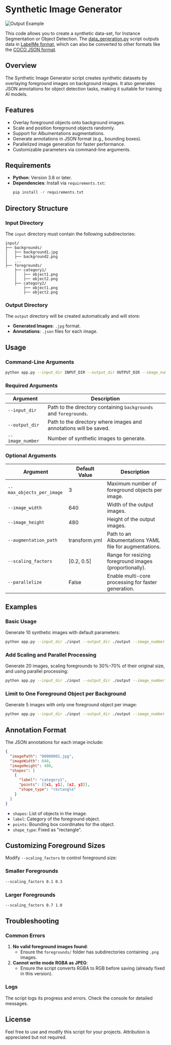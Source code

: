 
# Synthetic Image Generator
![Output Example](output_example.PNG)

This code allows you to create a synthetic data-set, for Instance Segmentation or Object Detection. The [data_generation.py](data_generation.py) script outputs data in [LabelMe format](https://roboflow.com/formats/labelme-json), which can also be converted to other formats like the [COCO JSON format](https://cocodataset.org/).
## Overview
The Synthetic Image Generator script creates synthetic datasets by overlaying foreground images on background images. 
It also generates JSON annotations for object detection tasks, making it suitable for training AI models.

## Features
- Overlay foreground objects onto background images.
- Scale and position foreground objects randomly.
- Support for Albumentations augmentations.
- Generate annotations in JSON format (e.g., bounding boxes).
- Parallelized image generation for faster performance.
- Customizable parameters via command-line arguments.

## Requirements
- **Python**: Version 3.8 or later.
- **Dependencies**: Install via `requirements.txt`:
  ```bash
  pip install -r requirements.txt
  ```

## Directory Structure

### Input Directory
The `input` directory must contain the following subdirectories:
```
input/
├── backgrounds/
│   ├── background1.jpg
│   ├── background2.png
│   ...
├── foregrounds/
    ├── category1/
    │   ├── object1.png
    │   ├── object2.png
    ├── category2/
        ├── object1.png
        ├── object2.png
```

### Output Directory
The `output` directory will be created automatically and will store:
- **Generated Images**: `.jpg` format.
- **Annotations**: `.json` files for each image.

## Usage

### Command-Line Arguments
```bash
python app.py --input_dir INPUT_DIR --output_dir OUTPUT_DIR --image_number N [OPTIONS]
```

### Required Arguments
| Argument       | Description                                                     |
|----------------|-----------------------------------------------------------------|
| `--input_dir`  | Path to the directory containing `backgrounds` and `foregrounds`.|
| `--output_dir` | Path to the directory where images and annotations will be saved.|
| `--image_number` | Number of synthetic images to generate.                      |

### Optional Arguments
| Argument                           | Default Value | Description                                          |
|------------------------------------|---------------|------------------------------------------------------|
| `--max_objects_per_image`          | 3             | Maximum number of foreground objects per image.      |
| `--image_width`                    | 640           | Width of the output images.                          |
| `--image_height`                   | 480           | Height of the output images.                         |
| `--augmentation_path`              | transform.yml | Path to an Albumentations YAML file for augmentations.|
| `--scaling_factors`                | [0.2, 0.5]    | Range for resizing foreground images (proportionally).|
| `--parallelize`                    | False         | Enable multi-core processing for faster generation.  |

## Examples

### Basic Usage
Generate 10 synthetic images with default parameters:
```bash
python app.py --input_dir ./input --output_dir ./output --image_number 10
```

### Add Scaling and Parallel Processing
Generate 20 images, scaling foregrounds to 30%–70% of their original size, and using parallel processing:
```bash
python app.py --input_dir ./input --output_dir ./output --image_number 20 --scaling_factors 0.3 0.7 --parallelize
```

### Limit to One Foreground Object per Background
Generate 5 images with only one foreground object per image:
```bash
python app.py --input_dir ./input --output_dir ./output --image_number 5 --max_objects_per_image 1
```

## Annotation Format
The JSON annotations for each image include:
```json
{
  "imagePath": "00000001.jpg",
  "imageWidth": 640,
  "imageHeight": 480,
  "shapes": [
    {
      "label": "category1",
      "points": [[x1, y1], [x2, y2]],
      "shape_type": "rectangle"
    }
  ]
}
```

- `shapes`: List of objects in the image.
- `label`: Category of the foreground object.
- `points`: Bounding box coordinates for the object.
- `shape_type`: Fixed as "rectangle".

## Customizing Foreground Sizes
Modify `--scaling_factors` to control foreground size:

### Smaller Foregrounds
```bash
--scaling_factors 0.1 0.3
```

### Larger Foregrounds
```bash
--scaling_factors 0.7 1.0
```

## Troubleshooting

### Common Errors
1. **No valid foreground images found**:
   - Ensure the `foregrounds/` folder has subdirectories containing `.png` images.
2. **Cannot write mode RGBA as JPEG**:
   - Ensure the script converts RGBA to RGB before saving (already fixed in this version).

### Logs
The script logs its progress and errors. Check the console for detailed messages.

## License
Feel free to use and modify this script for your projects. Attribution is appreciated but not required.
